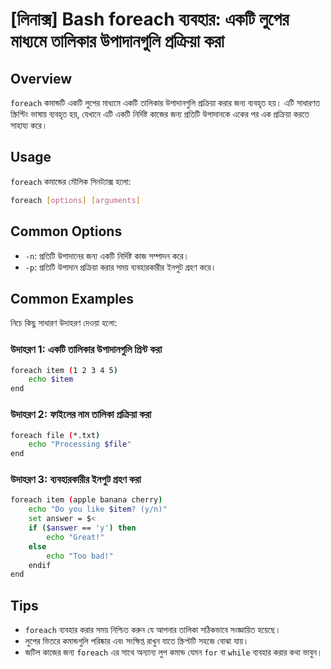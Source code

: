 # [লিনাক্স] Bash foreach ব্যবহার: একটি লুপের মাধ্যমে তালিকার উপাদানগুলি প্রক্রিয়া করা

## Overview
`foreach` কমান্ডটি একটি লুপের মাধ্যমে একটি তালিকার উপাদানগুলি প্রক্রিয়া করার জন্য ব্যবহৃত হয়। এটি সাধারণত স্ক্রিপ্টিং ভাষায় ব্যবহৃত হয়, যেখানে এটি একটি নির্দিষ্ট কাজের জন্য প্রতিটি উপাদানকে একের পর এক প্রক্রিয়া করতে সাহায্য করে।

## Usage
`foreach` কমান্ডের মৌলিক সিনট্যাক্স হলো:

```bash
foreach [options] [arguments]
```

## Common Options
- `-n`: প্রতিটি উপাদানের জন্য একটি নির্দিষ্ট কাজ সম্পাদন করে।
- `-p`: প্রতিটি উপাদান প্রক্রিয়া করার সময় ব্যবহারকারীর ইনপুট গ্রহণ করে।

## Common Examples
নিচে কিছু সাধারণ উদাহরণ দেওয়া হলো:

### উদাহরণ 1: একটি তালিকার উপাদানগুলি প্রিন্ট করা
```bash
foreach item (1 2 3 4 5)
    echo $item
end
```

### উদাহরণ 2: ফাইলের নাম তালিকা প্রক্রিয়া করা
```bash
foreach file (*.txt)
    echo "Processing $file"
end
```

### উদাহরণ 3: ব্যবহারকারীর ইনপুট গ্রহণ করা
```bash
foreach item (apple banana cherry)
    echo "Do you like $item? (y/n)"
    set answer = $<
    if ($answer == 'y') then
        echo "Great!"
    else
        echo "Too bad!"
    endif
end
```

## Tips
- `foreach` ব্যবহার করার সময় নিশ্চিত করুন যে আপনার তালিকা সঠিকভাবে সংজ্ঞায়িত হয়েছে।
- লুপের ভিতরে কমান্ডগুলি পরিষ্কার এবং সংক্ষিপ্ত রাখুন যাতে স্ক্রিপ্টটি সহজে বোঝা যায়।
- জটিল কাজের জন্য `foreach` এর সাথে অন্যান্য লুপ কমান্ড যেমন `for` বা `while` ব্যবহার করার কথা ভাবুন।